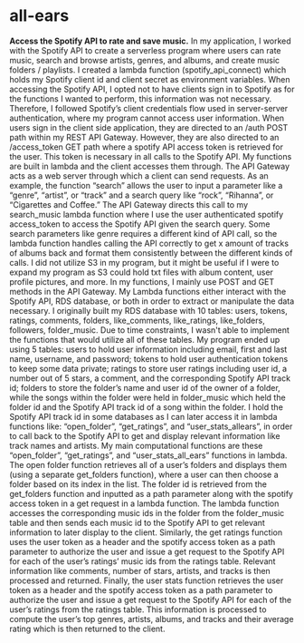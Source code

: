 # all-ears
**Access the Spotify API to rate and save music.**
    In my application, I worked with the Spotify API to create a serverless program where users can rate music, search and browse artists, genres, and albums, and create music folders / playlists. I created a lambda function (spotify_api_connect) which holds my Spotify client id and client secret as environment variables.
    When accessing the Spotify API, I opted not to have clients sign in to Spotify as for the functions I wanted to perform, this information was not necessary. Therefore, I followed Spotify’s client credentials flow used in server-server authentication, where my program cannot access user information. When users sign in the client side application, they are directed to an /auth POST path within my REST API Gateway. However, they are also directed to an /access_token GET path where a spotify API access token is retrieved for the user. This token is necessary in all calls to the Spotify API.
    My functions are built in lambda and the client accesses them through. The API Gateway acts as a web server through which a client can send requests. As an example, the function “search” allows the user to input a parameter like a “genre”, “artist”, or “track” and a search query like “rock”, “Rihanna”, or “Cigarettes and Coffee.” The API Gateway directs this call to my search_music lambda function where I use the user authenticated spotify access_token to access the Spotify API given the search query. Some search parameters like genre requires a different kind of API call, so the lambda function handles calling the API correctly to get x amount of tracks of albums back and format them consistently between the different kinds of calls. I did not utilize S3 in my program, but it might be useful if I were to expand my program as S3 could hold txt files with album content, user profile pictures, and more.
    In my functions, I mainly use POST and GET methods in the API Gateway. My Lambda functions either interact with the Spotify API, RDS database, or both in order to extract or manipulate the data necessary. I originally built my RDS database with 10 tables: users, tokens, ratings, comments, folders, like_comments, like_ratings, like_folders, followers, folder_music. Due to time constraints, I wasn't able to implement the functions that would utilize all of these tables. My program ended up using 5 tables: users to hold user information including email, first and last name, username, and password; tokens to hold user authentication tokens to keep some data private; ratings to store user ratings including user id, a number out of 5 stars, a comment, and the corresponding Spotify API track id; folders to store the folder’s name and user id of the owner of a folder, while the songs within the folder were held in folder_music which held the folder id and the Spotify API track id of a song within the folder. I hold the Spotify API track id in some databases as I can later access it in lambda functions like: “open_folder”, “get_ratings”, and “user_stats_allears”, in order to call back to the Spotify API to get and display relevant information like track names and artists.
    My main computational functions are these “open_folder”, “get_ratings”, and “user_stats_all_ears” functions in lambda. The open folder function retrieves all of a user’s folders and displays them (using a separate get_folders function), where a user can then choose a folder based on its index in the list. The folder id is retrieved from the get_folders function and inputted as a path parameter along with the spotify access token in a get request in a lambda function. The lambda function accesses the corresponding music ids in the folder from the folder_music table and then sends each music id to the Spotify API to get relevant information to later display to the client. Similarly, the get ratings function uses the user token as a header and the spotify access token as a path parameter to authorize the user and issue a get request to the Spotify API for each of the user’s ratings’ music ids from the ratings table. Relevant information like comments, number of stars, artists, and tracks is then processed and returned. Finally, the user stats function retrieves the user token as a header and the spotify access token as a path parameter to authorize the user and issue a get request to the Spotify API for each of the user’s ratings from the ratings table. This information is processed to compute the user’s top genres, artists, albums, and tracks and their average rating which is then returned to the client.
